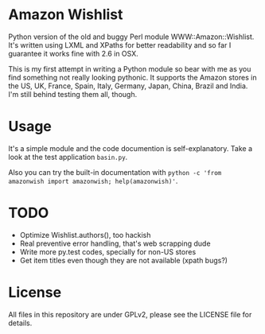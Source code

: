 Amazon Wishlist
===============

Python version of the old and buggy Perl module WWW::Amazon::Wishlist. It's written using LXML and XPaths for better readability and so far I guarantee it works fine with 2.6 in OSX.

This is my first attempt in writing a Python module so bear with me as you find something not really looking pythonic. It supports the Amazon stores in the US, UK, France, Spain, Italy, Germany, Japan, China, Brazil and India. I'm still behind testing them all, though.

Usage
=====

It's a simple module and the code documention is self-explanatory. Take a look at the test application `basin.py`.

Also you can try the built-in documentation with `python -c 'from amazonwish import amazonwish; help(amazonwish)'`.

TODO
====

* Optimize Wishlist.authors(), too hackish
* Real preventive error handling, that's web scrapping dude
* Write more py.test codes, specially for non-US stores
* Get item titles even though they are not available (xpath bugs?)

License
=======

All files in this repository are under GPLv2, please see the LICENSE file for details.
